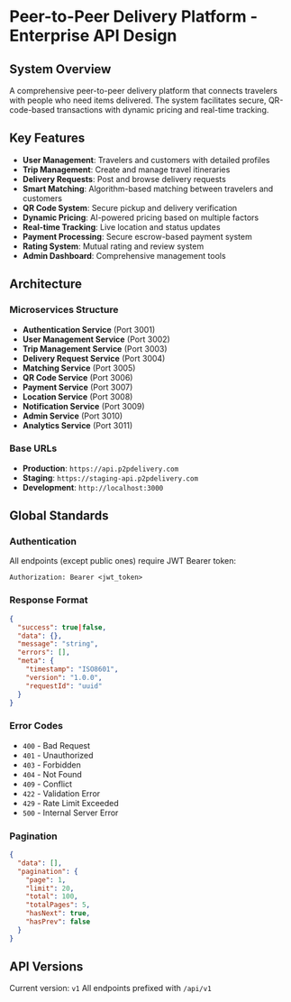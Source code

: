 # Peer-to-Peer Delivery Platform - Enterprise API Design

## System Overview

A comprehensive peer-to-peer delivery platform that connects travelers with people who need items delivered. The system facilitates secure, QR-code-based transactions with dynamic pricing and real-time tracking.

## Key Features

- **User Management**: Travelers and customers with detailed profiles
- **Trip Management**: Create and manage travel itineraries
- **Delivery Requests**: Post and browse delivery requests
- **Smart Matching**: Algorithm-based matching between travelers and customers
- **QR Code System**: Secure pickup and delivery verification
- **Dynamic Pricing**: AI-powered pricing based on multiple factors
- **Real-time Tracking**: Live location and status updates
- **Payment Processing**: Secure escrow-based payment system
- **Rating System**: Mutual rating and review system
- **Admin Dashboard**: Comprehensive management tools

## Architecture

### Microservices Structure
- **Authentication Service** (Port 3001)
- **User Management Service** (Port 3002)
- **Trip Management Service** (Port 3003)
- **Delivery Request Service** (Port 3004)
- **Matching Service** (Port 3005)
- **QR Code Service** (Port 3006)
- **Payment Service** (Port 3007)
- **Location Service** (Port 3008)
- **Notification Service** (Port 3009)
- **Admin Service** (Port 3010)
- **Analytics Service** (Port 3011)

### Base URLs
- **Production**: `https://api.p2pdelivery.com`
- **Staging**: `https://staging-api.p2pdelivery.com`
- **Development**: `http://localhost:3000`

## Global Standards

### Authentication
All endpoints (except public ones) require JWT Bearer token:
```
Authorization: Bearer <jwt_token>
```

### Response Format
```json
{
  "success": true|false,
  "data": {},
  "message": "string",
  "errors": [],
  "meta": {
    "timestamp": "ISO8601",
    "version": "1.0.0",
    "requestId": "uuid"
  }
}
```

### Error Codes
- `400` - Bad Request
- `401` - Unauthorized
- `403` - Forbidden
- `404` - Not Found
- `409` - Conflict
- `422` - Validation Error
- `429` - Rate Limit Exceeded
- `500` - Internal Server Error

### Pagination
```json
{
  "data": [],
  "pagination": {
    "page": 1,
    "limit": 20,
    "total": 100,
    "totalPages": 5,
    "hasNext": true,
    "hasPrev": false
  }
}
```

## API Versions
Current version: `v1`
All endpoints prefixed with `/api/v1`